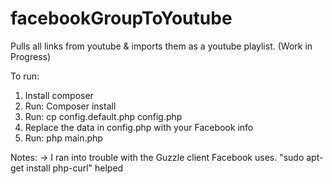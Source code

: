 # facebookGroupToYoutube
Pulls all links from youtube &amp; imports them as a youtube playlist. (Work in Progress)

To run:
1) Install composer
2) Run: Composer install
3) Run: cp config.default.php config.php
4) Replace the data in config.php with your Facebook info
5) Run: php main.php


Notes:
-> I ran into trouble with the Guzzle client Facebook uses. "sudo apt-get install php-curl" helped
